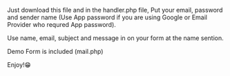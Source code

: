 Just download this file and in the handler.php file, Put your email, password and sender name (Use App password if you are using Google or Email Provider who requred App password).

Use name, email, subject and message in on your form at the name sention.

Demo Form is included (mail.php)

Enjoy!😁